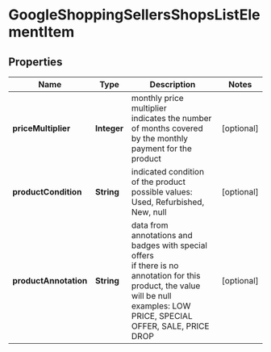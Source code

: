 # GoogleShoppingSellersShopsListElementItem


## Properties

| Name | Type | Description | Notes |
|------------ | ------------- | ------------- | -------------|
**priceMultiplier** | **Integer** | monthly price multiplier<br>indicates the number of months covered by the monthly payment for the product |[optional]|
**productCondition** | **String** | indicated condition of the product<br>possible values: Used, Refurbished, New, null |[optional]|
**productAnnotation** | **String** | data from annotations and badges with special offers<br>if there is no annotation for this product, the value will be null<br>examples: LOW PRICE, SPECIAL OFFER, SALE, PRICE DROP |[optional]|